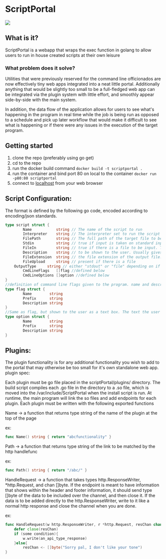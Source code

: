 # ScriptPortal
![](https://github.com/homedepot/scriptportal/workflows/Go/badge.svg)

## What is it?
ScriptPortal is a webapp that wraps the exec function in golang to allow users to run in house created scripts at their own leisure

### What problem does it solve?
Utilities that were previously reserved for the command line officionados are now effectively tiny web apps integrated into a neat little portal. Additionally anything that would be slightly too small to be a full-fledged web app can be integrated via the plugin system with little effort, and smoothly appear side-by-side with the main system.  

In addition, the data flow of the application allows for users to see what's happening in the program in real time while the job is being run as opposed to a schedule and pick up later workflow that would make it difficult to see what is happening or if there were any issues in the execution of the target program. 

## Getting started
1. clone the repo (preferably using go get)
2. cd to the repo
3. run the docker build command ```docker build -t scriptportal .```
4. run the container and bind port 80 on local to the container ```docker run -p80:80 scriptportal```
5. connect to [localhost](http://localhost) from your web browser

## Script Configuration:
The format is defined by the following go code, encoded according to encoding/json standards. 
```go
type script struct {
        Name           string // The name of the script to run
        Interpreter    string // The interpreter set to run the script (optional if calling a binary file)
        FilePath       string // The full path of the target file to be run
        Stdin          string // true if input is taken on standard input. This will be accessed by the user as a text input box on the webpage for that script
        FileIn         string // true if there is a file to be input. The script must accept a -f flag followed by the path of the file to be input for FileIn to work properly. The name of the file uploaded will be changed to a randomly generated one and passed via -f argument to your script
        Description    string // to be shown to the user. Usually gives a short explanation of the inputs and outputs and why you may wish to run the script
        FileExtension  string // the file extension of the output file. There to set the mime type of the response. 
        FileUpload     string // present if there is a file 
	OutputType     string // either "stdout" or "file" depending on if the program writes to standard output(prefered) or in a file format that cannot be expressed via stdout
        CmdLineFlags   []flag //defined below
        CmdLineOptions []option //defined below
}
//definition of command line flags given to the program. name and description are shown to the user as well as a checkbox to indicate wether the option is there or not. prefix is the flag (including the dash) that is handed to the program as an argument
type flag struct {
        Name        string
        Prefix      string
        Description string
}
//Same as flag, but shown to the user as a text box. The text the user puts in is the next argument after the prefix argument when passed to the target script.
type option struct {
        Name        string
        Prefix      string
        Description string
}

```

## Plugins:
The plugin functionality is for any additional functionality you wish to add to the portal that may otherwise be too small for it's own standalone web app.
plugin spec:

Each plugin must be go file placed in the scriptPortal/plugins/ directory. The build script compiles each .go file in the directory to a .so file, which is moved into the /var/include/ScriptPortal when the install script is run. At runtime, the main program will link the so files and add endpoints for each plugin. Each plugin must be written with the following exported functions

Name -> a function that returns type string of the name of the plugin at the top of the page

ex: 
```go
func Name() string { return "abcfunctionality" }
```
Path -> a function that returns type string of the link to be matched by the http handlefunc

ex: 
```go	
func Path() string { return "/abc/" }
```
	
HandleRequest -> a function that takes types http.ResponseWriter, *http.Request, and chan []byte. If the endpoint is meant to have information that shows within the header and footer information, it should send type []byte of the data to be included over the channel, and then close it. If the data is to be added directly to the http.ResponseWriter, write to it like a normal http response and close the channel when you are done.

ex: 
```go
func HandleRequest(w http.ResponseWriter, r *http.Request, resChan chan []byte) {
	defer close(resChan)
	if (some condition){
		w.write(an_api_type_response)
	}else{
		resChan <- []byte("Sorry pal, I don't like your tone")
}
```

